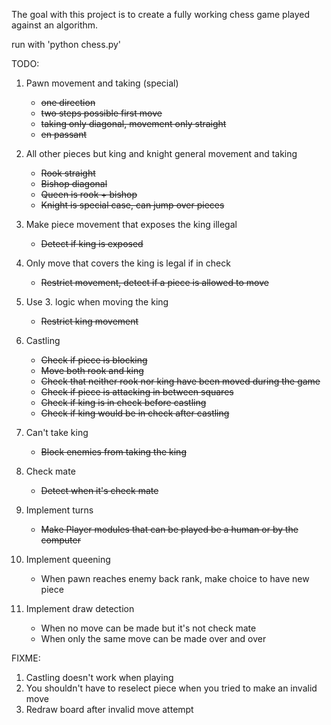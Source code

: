 
The goal with this project is to create a fully working chess game played against an algorithm.


run with 'python chess.py'

TODO:

1. Pawn movement and taking (special)
    * ~~one direction~~
    * ~~two steps possible first move~~
    * ~~taking only diagonal, movement only straight~~
    * ~~en passant~~

2. All other pieces but king and knight general movement and taking
    * ~~Rook straight~~
    * ~~Bishop diagonal~~
    * ~~Queen is rook + bishop~~
    * ~~Knight is special case, can jump over pieces~~

3. Make piece movement that exposes the king illegal
    * ~~Detect if king is exposed~~

4. Only move that covers the king is legal if in check
    * ~~Restrict movement, detect if a piece is allowed to move~~

5. Use 3. logic when moving the king
    * ~~Restrict king movement~~

6. Castling
    * ~~Check if piece is blocking~~
    * ~~Move both rook and king~~
    * ~~Check that neither rook nor king have been moved during the game~~
    * ~~Check if piece is attacking in between squares~~
    * ~~Check if king is in check before castling~~
    * ~~Check if king would be in check after castling~~

7. Can't take king
    * ~~Block enemies from taking the king~~

8. Check mate
    * ~~Detect when it's check mate~~

9. Implement turns
    * ~~Make Player modules that can be played be a human or by the computer~~

10. Implement queening
    * When pawn reaches enemy back rank, make choice to have new piece

11. Implement draw detection
    * When no move can be made but it's not check mate
    * When only the same move can be made over and over

FIXME:
1. Castling doesn't work when playing
2. You shouldn't have to reselect piece when you tried to make an invalid move
3. Redraw board after invalid move attempt
